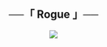 <h2 align="center">
    ──「 Rogue 」──
</h2>
<p align="center">
  <img src="https://te.legra.ph/file/0f3caad46b1f3b5d79fe2.mp4">
</p>

